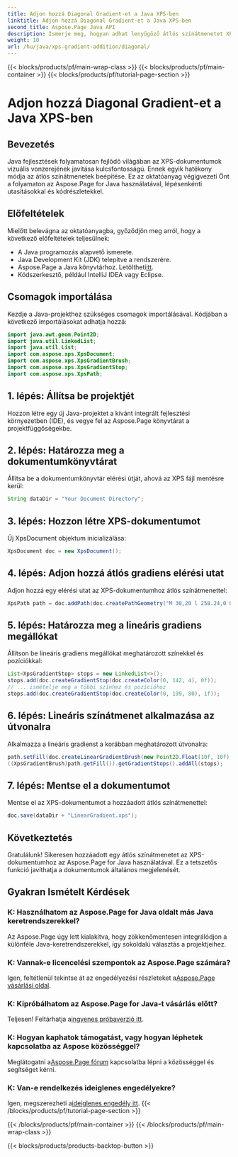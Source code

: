 ```yaml
---
title: Adjon hozzá Diagonal Gradient-et a Java XPS-ben
linktitle: Adjon hozzá Diagonal Gradient-et a Java XPS-ben
second_title: Aspose.Page Java API
description: Ismerje meg, hogyan adhat lenyűgöző átlós színátmenetet XPS-dokumentumaihoz Java nyelven az Aspose.Page segítségével. Emelje fel a vizuális prezentációt könnyedén.
weight: 10
url: /hu/java/xps-gradient-addition/diagonal/
---
```


{{< blocks/products/pf/main-wrap-class >}}
{{< blocks/products/pf/main-container >}}
{{< blocks/products/pf/tutorial-page-section >}}

# Adjon hozzá Diagonal Gradient-et a Java XPS-ben

## Bevezetés
Java fejlesztések folyamatosan fejlődő világában az XPS-dokumentumok vizuális vonzerejének javítása kulcsfontosságú. Ennek egyik hatékony módja az átlós színátmenetek beépítése. Ez az oktatóanyag végigvezeti Önt a folyamaton az Aspose.Page for Java használatával, lépésenkénti utasításokkal és kódrészletekkel.
## Előfeltételek
Mielőtt belevágna az oktatóanyagba, győződjön meg arról, hogy a következő előfeltételek teljesülnek:
- A Java programozás alapvető ismerete.
- Java Development Kit (JDK) telepítve a rendszerére.
-  Aspose.Page a Java könyvtárhoz. Letöltheti[itt](https://releases.aspose.com/page/java/).
- Kódszerkesztő, például IntelliJ IDEA vagy Eclipse.
## Csomagok importálása
Kezdje a Java-projekthez szükséges csomagok importálásával. Kódjában a következő importálásokat adhatja hozzá:
```java
import java.awt.geom.Point2D;
import java.util.LinkedList;
import java.util.List;
import com.aspose.xps.XpsDocument;
import com.aspose.xps.XpsGradientBrush;
import com.aspose.xps.XpsGradientStop;
import com.aspose.xps.XpsPath;
```
## 1. lépés: Állítsa be projektjét
Hozzon létre egy új Java-projektet a kívánt integrált fejlesztési környezetben (IDE), és vegye fel az Aspose.Page könyvtárat a projektfüggőségekbe.
## 2. lépés: Határozza meg a dokumentumkönyvtárat
Állítsa be a dokumentumkönyvtár elérési útját, ahová az XPS fájl mentésre kerül:
```java
String dataDir = "Your Document Directory";
```
## 3. lépés: Hozzon létre XPS-dokumentumot
Új XpsDocument objektum inicializálása:
```java
XpsDocument doc = new XpsDocument();
```
## 4. lépés: Adjon hozzá átlós gradiens elérési utat
Adjon hozzá egy elérési utat az XPS-dokumentumhoz átlós színátmenettel:
```java
XpsPath path = doc.addPath(doc.createPathGeometry("M 30,20 l 258.24,0 0,56.64 -258.24,0 Z"));
```
## 5. lépés: Határozza meg a lineáris gradiens megállókat
Állítson be lineáris gradiens megállókat meghatározott színekkel és pozíciókkal:
```java
List<XpsGradientStop> stops = new LinkedList<>();
stops.add(doc.createGradientStop(doc.createColor(0, 142, 4), 0f));
// ... ismételje meg a többi színhez és pozícióhoz
stops.add(doc.createGradientStop(doc.createColor(0, 199, 80), 1f));
```
## 6. lépés: Lineáris színátmenet alkalmazása az útvonalra
Alkalmazza a lineáris gradienst a korábban meghatározott útvonalra:
```java
path.setFill(doc.createLinearGradientBrush(new Point2D.Float(10f, 10f), new Point2D.Float(228f, 100f)));
((XpsGradientBrush)path.getFill()).getGradientStops().addAll(stops);
```
## 7. lépés: Mentse el a dokumentumot
Mentse el az XPS-dokumentumot a hozzáadott átlós színátmenettel:
```java
doc.save(dataDir + "LinearGradient.xps");
```
## Következtetés
Gratulálunk! Sikeresen hozzáadott egy átlós színátmenetet az XPS-dokumentumhoz az Aspose.Page for Java használatával. Ez a tetszetős funkció javíthatja a dokumentumok általános megjelenését.
## Gyakran Ismételt Kérdések
### K: Használhatom az Aspose.Page for Java oldalt más Java keretrendszerekkel?
Az Aspose.Page úgy lett kialakítva, hogy zökkenőmentesen integrálódjon a különféle Java-keretrendszerekkel, így sokoldalú választás a projektjeihez.
### K: Vannak-e licencelési szempontok az Aspose.Page számára?
 Igen, feltétlenül tekintse át az engedélyezési részleteket a[Aspose.Page vásárlási oldal](https://purchase.aspose.com/buy).
### K: Kipróbálhatom az Aspose.Page for Java-t vásárlás előtt?
 Teljesen! Feltárhatja a[ingyenes próbaverzió itt](https://releases.aspose.com/).
### K: Hogyan kaphatok támogatást, vagy hogyan léphetek kapcsolatba az Aspose közösséggel?
 Meglátogatni a[Aspose.Page fórum](https://forum.aspose.com/c/page/39) kapcsolatba lépni a közösséggel és segítséget kérni.
### K: Van-e rendelkezés ideiglenes engedélyekre?
 Igen, megszerezheti a[ideiglenes engedély itt](https://purchase.aspose.com/temporary-license/).
{{< /blocks/products/pf/tutorial-page-section >}}

{{< /blocks/products/pf/main-container >}}
{{< /blocks/products/pf/main-wrap-class >}}

{{< blocks/products/products-backtop-button >}}
